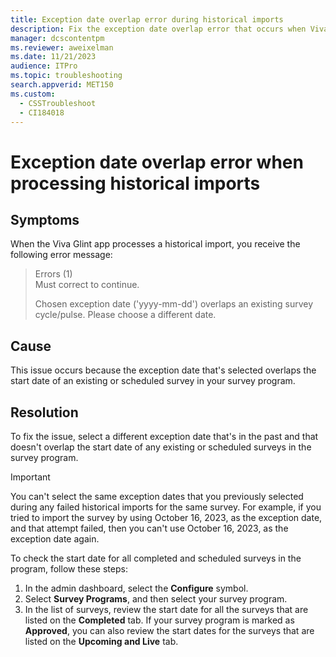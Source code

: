 ```yaml
---
title: Exception date overlap error during historical imports
description: Fix the exception date overlap error that occurs when Viva Glint processes a historical import.
manager: dcscontentpm
ms.reviewer: aweixelman
ms.date: 11/21/2023
audience: ITPro
ms.topic: troubleshooting
search.appverid: MET150
ms.custom: 
  - CSSTroubleshoot
  - CI184018
---
```


# Exception date overlap error when processing historical imports

## Symptoms

When the Viva Glint app processes a historical import, you receive the following error message:

> Errors (1)  
> Must correct to continue.
>
> Chosen exception date ('yyyy-mm-dd') overlaps an existing survey cycle/pulse. Please choose a different date.

## Cause

This issue occurs because the exception date that's selected overlaps the start date of an existing or scheduled survey in your survey program.

## Resolution

To fix the issue, select a different exception date that's in the past and that doesn't overlap the start date of any existing or scheduled surveys in the survey program. 

> [!IMPORTANT]
> You can't select the same exception dates that you previously selected during any failed historical imports for the same survey. For example, if you tried to import the survey by using October 16, 2023, as the exception date, and that attempt failed, then you can't use October 16, 2023, as the exception date again.

To check the start date for all completed and scheduled surveys in the program, follow these steps:

1. In the admin dashboard, select the **Configure** symbol.
1. Select **Survey Programs**, and then select your survey program.
1. In the list of surveys, review the start date for all the surveys that are listed on the **Completed** tab. If your survey program is marked as **Approved**, you can also review the start dates for the surveys that are listed on the **Upcoming and Live** tab.
